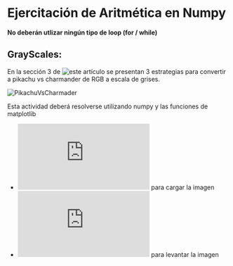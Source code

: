 # Ejercitación de Aritmética en Numpy

**No deberán utlizar ningún tipo de loop (for / while)**

## GrayScales:

En la sección 3 de ![este artículo](https://www.baeldung.com/cs/convert-rgb-to-grayscale) se presentan 3 estrategias para convertir a pikachu vs charmander de RGB a escala de grises.

![PikachuVsCharmader](./pkachu_vs_charmander.jpeg)

Esta actividad deberá resolverse utilizando  numpy y las funciones de matplotlib

* ![imread](https://matplotlib.org/stable/api/_as_gen/matplotlib.pyplot.imread.html) para cargar la imagen
* ![imshow](https://matplotlib.org/stable/api/_as_gen/matplotlib.pyplot.imshow.html) para levantar la imagen
